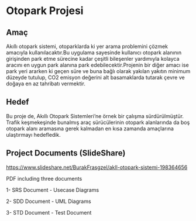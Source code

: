# Otopark Projesi


Amaç
-----

Akıllı otopark sistemi, otoparklarda ki yer arama problemini çözmek amacıyla kullanılacaktır.Bu uygulama sayesinde kullanıcı otopark alanının girişinden park etme sürecine kadar çeşitli bileşenler yardımıyla kolayca aracını en uygun park alanına park edebilecektir.Projenin bir diğer amacı ise park yeri ararken ki geçen süre ve buna bağlı olarak yakılan yakıtın minimum düzeyde tutulup, CO2 emisyon değerini alt basamaklarda tutarak çevre ve doğaya en az tahribatı vermektir.

Hedef
------
Bu proje de, Akıllı Otopark Sistemleri’ne örnek bir çalışma sürdürülmüştür. Trafik keşmekeşinde bunalmış araç sürücülerinin otopark alanlarında da boş otopark alanı aramasına gerek kalmadan en kısa zamanda amaçlarına ulaştırmayı hedefledik.

Project Documents (SlideShare)
-------------

https://www.slideshare.net/BurakFrasgzel/akll-otopark-sistemi-198364656

PDF including three documents

1- SRS Document - Usecase Diagrams

2- SDD Document - UML Diagrams

3- STD Document - Test Document
